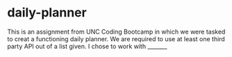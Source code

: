 # daily-planner

This is an assignment from UNC Coding Bootcamp in which we were tasked to creat a functioning daily planner. We are required to use at least one third party API out of a list given. I chose to work with _______ 